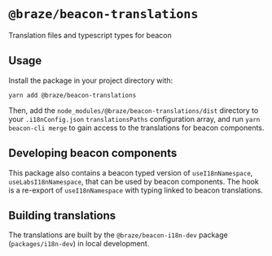 # `@braze/beacon-translations`

Translation files and typescript types for beacon

## Usage

Install the package in your project directory with:

```
yarn add @braze/beacon-translations
```

Then, add the `node_modules/@braze/beacon-translations/dist` directory to your `.i18nConfig.json` `translationsPaths`
configuration array, and run `yarn beacon-cli merge` to gain access to the translations for beacon components.

## Developing beacon components

This package also contains a beacon typed version of `useI18nNamespace`, `useLabsI18nNamespace`,
that can be used by beacon components. The hook is a re-export of `useI18nNamespace` with
typing linked to beacon translations.

## Building translations

The translations are built by the `@braze/beacon-i18n-dev` package (`packages/i18n-dev`) in local development.